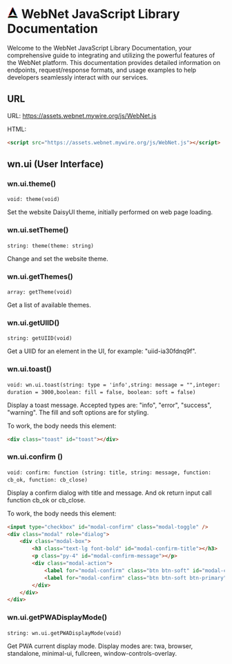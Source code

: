 # <img src="https://raw.githubusercontent.com/webnet-mywire-org/docs/refs/heads/master/image/favicon.svg" alt="Logo" width="26px" /> WebNet JavaScript Library Documentation  

Welcome to the WebNet JavaScript Library Documentation, your comprehensive guide to integrating and utilizing the powerful features of the WebNet platform. This documentation provides detailed information on endpoints, request/response formats, and usage examples to help developers seamlessly interact with our services.


## URL

URL: https://assets.webnet.mywire.org/js/WebNet.js

HTML:
```html
<script src="https://assets.webnet.mywire.org/js/WebNet.js"></script>
```

## wn.ui (User Interface) 

### wn.ui.theme()

```void: theme(void)```

Set the website DaisyUI theme, initially performed on web page loading.

### wn.ui.setTheme()

```string: theme(theme: string) ```

Change and set the website theme.

### wn.ui.getThemes()

```array: getTheme(void) ```

Get a list of available themes.

### wn.ui.getUIID()

```string: getUIID(void)```

Get a UIID for an element in the UI, for example: "uiid-ia30fdnq9f".

### wn.ui.toast()

```void: wn.ui.toast(string: type = 'info',string: message = "",integer: duration = 3000,boolean: fill = false, boolean: soft = false)```

Display a toast message. Accepted types are: "info", "error", "success", "warning". The fill and soft options are for styling.

To work, the body needs this element:
```html
<div class="toast" id="toast"></div>
```

### wn.ui.confirm  ()

```void: confirm: function (string: title, string: message, function: cb_ok, function: cb_close)```

Display a confirm dialog with title and message. And ok return input call function cb_ok or cb_close.

To work, the body needs this element:
```html
<input type="checkbox" id="modal-confirm" class="modal-toggle" />
<div class="modal" role="dialog">
    <div class="modal-box">
        <h3 class="text-lg font-bold" id="modal-confirm-title"></h3>
        <p class="py-4" id="modal-confirm-message"></p>
        <div class="modal-action">
            <label for="modal-confirm" class="btn btn-soft" id="modal-confirm-close">Close</label>
            <label for="modal-confirm" class="btn btn-soft btn-primary" id="modal-confirm-ok">Ok</label>
        </div>
    </div>
</div>
```

### wn.ui.getPWADisplayMode()

```string: wn.ui.getPWADisplayMode(void)```

Get PWA current display mode. Display modes are: twa, browser, standalone, minimal-ui, fullcreen, window-controls-overlay. 